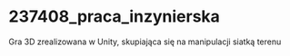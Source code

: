 # 237408_praca_inzynierska
Gra 3D zrealizowana w Unity, skupiająca się na manipulacji siatką terenu
